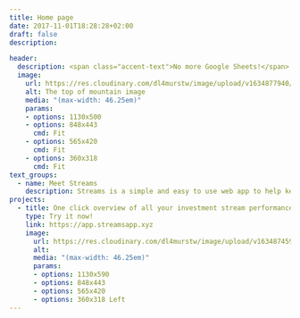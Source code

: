 ```yaml
---
title: Home page
date: 2017-11-01T18:28:28+02:00
draft: false
description:

header:
  description: <span class="accent-text">No more Google Sheets!</span>
  image:
    url: https://res.cloudinary.com/dl4murstw/image/upload/v1634877940/Streams_Crop_8_phxplg.jpg
    alt: The top of mountain image
    media: "(max-width: 46.25em)"
    params:
    - options: 1130x500
    - options: 848x443
      cmd: Fit
    - options: 565x420
      cmd: Fit
    - options: 360x318
      cmd: Fit
text_groups:
  - name: Meet Streams
    description: Streams is a simple and easy to use web app to help keep track of your investments. It does all the tedious calculations for you and provides a simple one page overview of the state of all your investment returns by using real time market data API. It's built for people who are more visually inclined. Best of all, <span class="accent-text">it's completely free! </span>
projects:
  - title: One click overview of all your investment stream performance.
    type: Try it now!
    link: https://app.streamsapp.xyz
    image:
      url: https://res.cloudinary.com/dl4murstw/image/upload/v1634874596/mockup-of-a-man-using-a-macbook-in-a-cozy-living-room-2324-el1_zklhej.png
      alt:
      media: "(max-width: 46.25em)"
      params:
      - options: 1130x590
      - options: 848x443
      - options: 565x420
      - options: 360x318 Left
---
```


